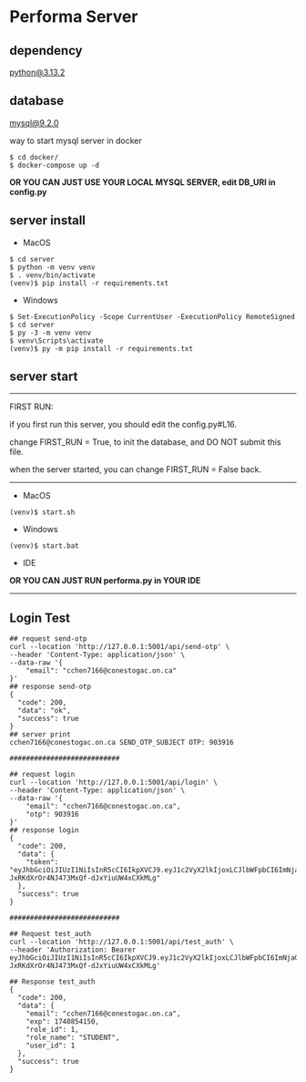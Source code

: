 # Performa Server

## dependency
python@3.13.2

## database
mysql@9.2.0

way to start mysql server in docker
```shell
$ cd docker/
$ docker-compose up -d 
```

**OR YOU CAN JUST USE YOUR LOCAL MYSQL SERVER, edit DB_URI in config.py**


## server install 
- MacOS
```shell
$ cd server
$ python -m venv venv
$ . venv/bin/activate
(venv)$ pip install -r requirements.txt
```
- Windows
```shell
$ Set-ExecutionPolicy -Scope CurrentUser -ExecutionPolicy RemoteSigned
$ cd server
$ py -3 -m venv venv
$ venv\Scripts\activate
(venv)$ py -m pip install -r requirements.txt
```

## server start

---------------

FIRST RUN:

if you first run this server, you should edit the config.py#L16.

change FIRST_RUN = True, to init the database, and DO NOT submit this file.

when the server started, you can change FIRST_RUN = False back.

---------------
 

- MacOS
```shell
(venv)$ start.sh
```

- Windows
```shell
(venv)$ start.bat
```

- IDE

**OR YOU CAN JUST RUN performa.py in YOUR IDE**


---------------

## Login Test

```shell
## request send-otp
curl --location 'http://127.0.0.1:5001/api/send-otp' \
--header 'Content-Type: application/json' \
--data-raw '{
    "email": "cchen7166@conestogac.on.ca"
}'
## response send-otp
{
  "code": 200,
  "data": "ok",
  "success": true
}
## server print
cchen7166@conestogac.on.ca SEND_OTP_SUBJECT OTP: 903916

###########################

## request login
curl --location 'http://127.0.0.1:5001/api/login' \
--header 'Content-Type: application/json' \
--data-raw '{
    "email": "cchen7166@conestogac.on.ca",
    "otp": 903916
}'
## response login
{
  "code": 200,
  "data": {
    "token": "eyJhbGciOiJIUzI1NiIsInR5cCI6IkpXVCJ9.eyJ1c2VyX2lkIjoxLCJlbWFpbCI6ImNjaGVuNzE2NkBjb25lc3RvZ2FjLm9uLmNhIiwicm9sZV9pZCI6MSwicm9sZV9uYW1lIjoiU1RVREVOVCIsImV4cCI6MTc0MDg1NDE1MH0.ti1U2g-JxRKdXrOr4NJ473MxQf-dJxYiuUW4xCXkMLg"
  },
  "success": true
}

###########################

## Request test_auth
curl --location 'http://127.0.0.1:5001/api/test_auth' \
--header 'Authorization: Bearer eyJhbGciOiJIUzI1NiIsInR5cCI6IkpXVCJ9.eyJ1c2VyX2lkIjoxLCJlbWFpbCI6ImNjaGVuNzE2NkBjb25lc3RvZ2FjLm9uLmNhIiwicm9sZV9pZCI6MSwicm9sZV9uYW1lIjoiU1RVREVOVCIsImV4cCI6MTc0MDg1NDE1MH0.ti1U2g-JxRKdXrOr4NJ473MxQf-dJxYiuUW4xCXkMLg'

## Response test_auth
{
  "code": 200,
  "data": {
    "email": "cchen7166@conestogac.on.ca",
    "exp": 1740854150,
    "role_id": 1,
    "role_name": "STUDENT",
    "user_id": 1
  },
  "success": true
}
```